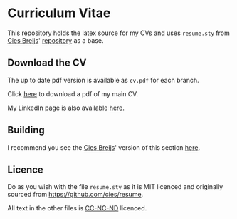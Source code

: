 # Curriculum Vitae

This repository holds the latex source for my CVs and uses `resume.sty` from [Cies Breijs](https://github.com/cies)' [repository](https://github.com/cies/resume) as a base.

## Download the CV

The up to date pdf version is available as `cv.pdf` for each branch.

Click [here](https://raw.githubusercontent.com/millsaj/cv/master/cv.pdf) to download a pdf of my main CV.

My LinkedIn page is also available [here](https://www.linkedin.com/in/millsaj/).

## Building

I recommend you see the [Cies Breijs](https://github.com/cies)' version of this section [here](https://github.com/cies/resume).

## Licence

Do as you wish with the file `resume.sty` as it is MIT licenced and originally sourced from https://github.com/cies/resume.

All text in the other files is [CC-NC-ND](http://creativecommons.org/licenses/by-nc-nd/3.0/) licenced.
